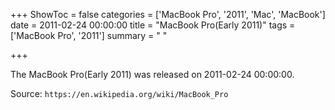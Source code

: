+++
ShowToc = false
categories = ['MacBook Pro', '2011', 'Mac', 'MacBook']
date = 2011-02-24 00:00:00
title = "MacBook Pro(Early 2011)"
tags = ['MacBook Pro', '2011']
summary = " "

+++

The MacBook Pro(Early 2011) was released on 2011-02-24 00:00:00.

Source: `https://en.wikipedia.org/wiki/MacBook_Pro`


